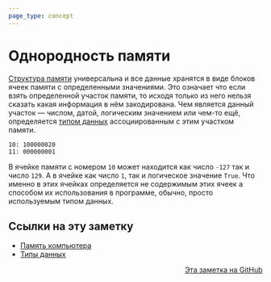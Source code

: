 ```yaml
---
page_type: concept
---
```


# Однородность памяти

[Структура памяти](20221029234220.md) универсальна и все данные хранятся в виде блоков ячеек памяти с определенными значениями. Это означает что если взять определенной участок памяти, то исходя только из него нельзя сказать какая информация в нём закодирована. Чем является данный участок — числом, датой, логическим значением или чем-то ещё, определяется [типом данных](20221120135950.md) ассоциированным с этим участком памяти. 

```
10: 100000020
11: 000000001
```

В ячейке памяти с номером `10` может находится как число `-127` так и число `129`. А в ячейке как число `1`, так и логическое значение `True`. Что именно в этих ячейках определяется не содержимым этих ячеек а способом их использования в программе, обычно, просто используемым типом данных.








## Ссылки на эту заметку

* [Память компьютера](20221120140844.md)
* [Типы данных](20221120135950.md)


<p v-pre style="text-align: right">
  <a href="https://github.com/Kverde/algorithms/blob/main/source/20221120141144.md">
  Эта заметка на GitHub
  </a>
</p>
